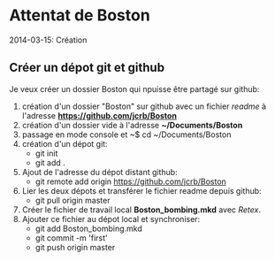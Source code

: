 Attentat de Boston
===================
 
2014-03-15: Création

Créer un dépot git et github
----------------------------

Je veux créer un dossier Boston qui npuisse être partagé sur github:
1. création d'un dossier "Boston" sur github avec un fichier *readme* à l'adresse **https://github.com/jcrb/Boston**
2. création d'un dossier vide à l'adresse **~/Documents/Boston**
3. passage en mode console et ~$ cd ~/Documents/Boston
4. création d'un dépot git:
	- git init
	- git add .
5. Ajout de l'adresse du dépot distant github:
	- git remote add origin https://github.com/jcrb/Boston
6. Lier les deux dépots et transférer le fichier readme depuis github:
	- git pull origin master
7. Créer le fichier de travail local **Boston_bombing.mkd** avec *Retex*.
8. Ajouter ce fichier au dépot local et synchroniser:
	- git add Boston_bombing.mkd
	- git commit -m 'first'
	- git push origin master
